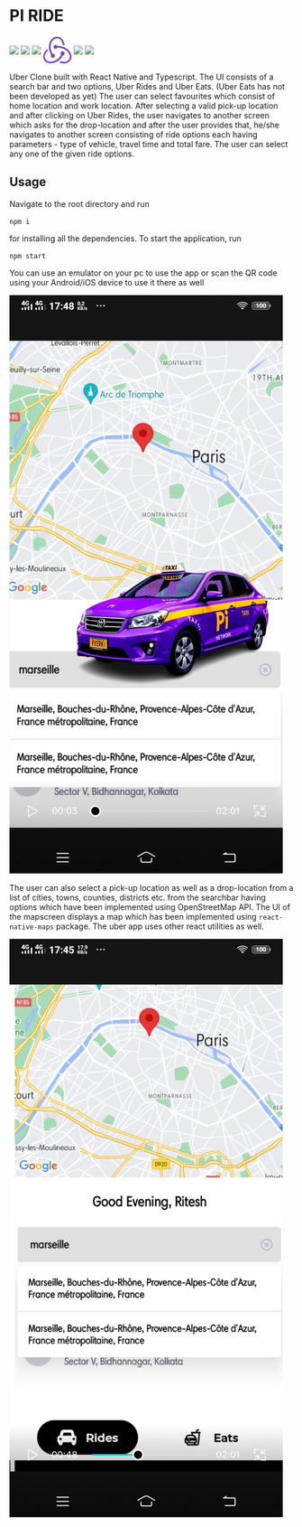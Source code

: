 # PI RIDE
<a><img align = "center" src = "https://i.imgur.com/bB8Jcmo.png" width = "50px"></a>
<a><img align = "center" src = "https://i.imgur.com/dq2JVwT.png" width = "50px"></a>
<a><img align = "center" src = "https://i.imgur.com/eYtLGWn.png" width = "50px"></a>
<a><img align = "center" src = "https://raw.githubusercontent.com/devicons/devicon/master/icons/redux/redux-original.svg" width = "50px"></a>
<a><img align = "center" src = "https://www.vectorlogo.zone/logos/tailwindcss/tailwindcss-icon.svg" width = "50px"></a>
<a><img align = "center" src = "https://i.imgur.com/FnG4bvp.png" width = "50px"></a>

Uber Clone built with React Native and Typescript. The UI consists of a search bar and two options, Uber Rides and Uber Eats. (Uber Eats has not been developed as yet) The user can select favourites which consist of home location and work location. After selecting a valid pick-up location and after clicking on Uber Rides, the user navigates to another screen which asks for the drop-location and after the user provides that, he/she navigates to another screen consisting of ride options each having parameters - type of vehicle, travel time and total fare. The user can select any one of the given ride options.

## Usage
Navigate to the root directory and run
```
npm i
```
for installing all the dependencies. To start the application, run
```
npm start
```

You can use an emulator on your pc to use the app or scan the QR code using your Android/iOS device to use it there as well

![alt text](assets/images/screenshots/piride1.png)

The user can also select a pick-up location as well as a drop-location from a list of cities, towns, counties, districts etc. from the searchbar having options which have been implemented using OpenStreetMap API. The UI of the mapscreen displays a map which has been implemented using `react-native-maps` package. The uber app uses other react utilities as well.

![alt text](assets/images/screenshots/piride2.png)
